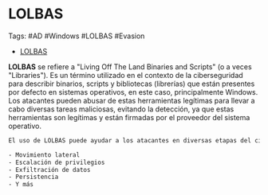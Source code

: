 # LOLBAS

Tags: #AD #Windows #LOLBAS #Evasion 

* [LOLBAS](https://lolbas-project.github.io/)

**LOLBAS** se refiere a "Living Off The Land Binaries and Scripts" (o a veces "Libraries"). Es un término utilizado en el contexto de la ciberseguridad para describir binarios, scripts y bibliotecas (librerías) que están presentes por defecto en sistemas operativos, en este caso, principalmente Windows. Los atacantes pueden abusar de estas herramientas legítimas para llevar a cabo diversas tareas maliciosas, evitando la detección, ya que estas herramientas son legítimas y están firmadas por el proveedor del sistema operativo.

```bash 
El uso de LOLBAS puede ayudar a los atacantes en diversas etapas del ciclo de ataque, como:

- Movimiento lateral
- Escalación de privilegios
- Exfiltración de datos
- Persistencia
- Y más
```

